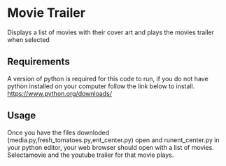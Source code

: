 # Movie Trailer
Displays a list of movies with their cover art and plays the movies trailer when selected

## Requirements
A version of python is required for this code to run, if you do not have python installed on your computer follow the link below to install.
https://www.python.org/downloads/

## Usage
Once you have the files downloded (media.py,fresh_tomatoes.py,ent_center.py) open and runent_center.py in your python editor, your web browser should open with a list of movies. Selectamovie and the youtube trailer for that movie plays.